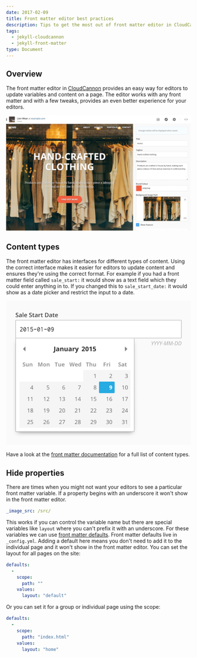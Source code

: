 ```yaml
---
date: 2017-02-09
title: Front matter editor best practices
description: Tips to get the most out of front matter editor in CloudCannon
tags:
  - jekyll-cloudcannon
  - jekyll-front-matter
type: Document
---
```


## Overview

The front matter editor in [CloudCannon](https://cloudcannon.com) provides an easy way for editors to update variables and content on a page. The editor works with any front matter and with a few tweaks, provides an even better experience for your editors.

![Front matter editor](/images/tutorials/front-matter-best-practices/front-matter-example.png)

## Content types

The front matter editor has interfaces for different types of content. Using the correct interface makes it easier for editors to update content and ensures they're using the correct format. For example if you had a front matter field called `sale_start:` it would show as a text field which they could enter anything in to. If you changed this to `sale_start_date:` it would show as a date picker and restrict the input to a date.

![Front matter date picker](/images/tutorials/front-matter-best-practices/front-matter-date-picker.png)

Have a look at the [front matter documentation](https://docs.cloudcannon.com/editing/front-matter/) for a full list of content types.

## Hide properties

There are times when you might not want your editors to see a particular front matter variable. If a property begins with an underscore it won't show in the front matter editor.

~~~yaml
_image_src: /src/
~~~

This works if you can control the variable name but there are special variables like `layout` where you can't prefix it with an underscore. For these variables we can use [front matter defaults](https://jekyllrb.com/docs/configuration/#front-matter-defaults). Front matter defaults live in `_config.yml`. Adding a default here means you don't need to add it to the individual page and it won't show in the front matter editor. You can set the layout for all pages on the site:

~~~yaml
defaults:
  -
    scope:
      path: ""
    values:
      layout: "default"
~~~

Or you can set it for a group or individual page using the scope:

~~~yaml
defaults:
  -
    scope:
      path: "index.html"
    values:
      layout: "home"
~~~
